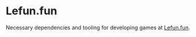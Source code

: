 # Lefun.fun

Necessary dependencies and tooling for developing games at [Lefun.fun][lefun].

[lefun]: https://lefun.fun
